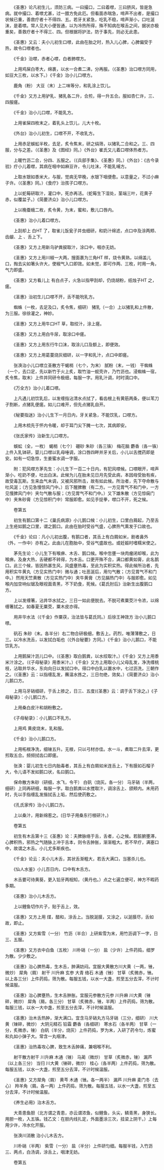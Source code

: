 <!-- { "loadSidebar": true } -->
　　《圣惠》论凡初生儿，须防三病。一曰撮口，二曰着噤，三曰脐风，皆是急病。就中撮口、着噤尤甚，过一腊方免此厄。但看面赤喘急，啼声不出者，是撮口状候已重，善救疗者十不得四、五。若牙关紧急，吃乳不稳，啼声渐小，口吐涎沫，是着噤。常人见大小便皆通，以为冷热所得，殊不知病在喉舌之间，据状亦极重矣，善救疗者十不得三、四。但根据将护法，防于事先，则必无此患。

　　《圣惠》又云：夫小儿初生口噤，此由在胎之时，热入儿心脾，心脾偏受于热，故令口噤者也。

　　《千金》治噤，赤者心噤，白者肺噤方。

　　上用鸡屎白枣大，绵裹，以水一合煮二沸，分再服。（《圣惠》治口噤方同用，如豆大三枚，以水下。）《千金》治小儿口噤方。

　　鹿角（粉） 大豆（末）上二味等分，和乳涂上饮儿。

　　《千金》又方上用驴乳、猪乳各二升，合煎，得一升五合。服如杏仁许，三、四服瘥。

　　《千金》治小儿口噤，不能乳方。

　　上用雀屎四枚末之，着乳头上饮儿，儿大十枚。

　　《外台》治小儿初生，口噤不开，不收乳方。

　　上用赤足蜈蚣半枚，去足，炙令焦末，研之绢筛，以猪乳二合和之。三、四服，分与之差。（《圣惠》及《图经》同。）《外台》崔氏又儿着口噤体热者方。

　　上暖竹沥二合，分四、五服之。（《兵部手集》、《圣惠》同。）《外台》：《古今录验》疗小儿着噤，其病在咽中如麻豆许，令儿吐沫，不能乳哺方。

　　上取水银如黍米大，与服，觉病无早晚，水银下咽便愈。以意量之，不过小麻子许。（《圣惠》同。）《食疗》治孩子口噤方。

　　上以蛇莓研取汁，灌口中，死亦再活。（蛇莓生下湿处，茎端三叶，花黄子赤，似覆盆子。）《简要济众》治小儿口噤方。

　　上以晚蚕蛾二枚，炙令黄，为末，蜜和，敷儿口唇内。

　　《圣惠》治小儿着口噤方。

　　上刮却上 白HT 了，取雀儿饭瓮子并虫细研，和奶汁绵滤，点口中及涂两颊、齿龈、上 、舌上下。

　　《圣惠》又方上用新乌驴粪捩取汁，涂口中，咽亦无妨。

　　《圣惠》又方上用川椒一大两，搜面裹为三角HT 样，烧令黄熟，以绵盖儿口，掏去尖如箸头许大，使椒气入口即效。如未觉，即可作两、三枚，时用一角，气力即盛。

　　《圣惠》又方看儿上 有白点子，火急以指甲刮却，仍烧胡粉，纸烛子HT 之，瘥。

　　《圣惠》治初生儿口噤不开，舌不能吮乳方。

　　蜘蛛（一枚，去足及口，炙令焦，细研） 猪乳（一合）上以猪乳和上件散，为三服。徐徐灌之，神妙。

　　《圣惠》又方上用牛口HT 草，取绞汁，涂上瘥。

　　《圣惠》又方上用白牛尿，取涂口中瘥。

　　《圣惠》又方上用东行牛口沫，取涂儿口及额上，即便效。

　　《圣惠》又方上用葛蔓烧灰细研，以一字和乳汁，点口中即瘥。

　　张涣治小儿口噤立圣散方干蝎梢（七个，为末） 腻粉（末，一钱） 干蜘蛛（一个，去口足，先以新竹于火上炙，取竹油一蚬壳许，乃竹沥也。浸蜘蛛一宿，炙令焦，取末）上件并同研令极细，每服一字。用乳汁调，时时滴口中。

　　《万全方》治小儿着口噤。

　　上凡遇儿初饮乳后，以发缠指沾清水点拭了，看齿根上有黄筋两条，便以苇刀子割断，点猪乳便瘥。如儿口难开，但先点猪乳自开。

　　《秘要指迷》治小儿生下一月日内，牙关紧急，不能饮乳，口噤方。

　　上用木梳先于怀内令暖，却于耳门尖下腌一七次，其病即安。

　　《张氏家传》治新生儿口噤方。

　　蜈蚣（全，一枚） 蝎梢（七个） 硼砂 朱砂（各三铢） 梅花脑 麝香（各一铢）上件入乳钵研，婴儿口噤以乳母唾调，涂口唇四畔并牙关后，小儿以舌搅药即是安。如有一切急惊，生姜蜜水调一字服。

　　附：犯风噤方茅先生：小儿生下一百二十日内，有犯风噤候。口噤眼开，啼声渐小，吃奶不便，吐出白沫。此候为儿在胎未见日月先受此病，本因母受胎有疾，故受毒瓦斯。生来血气未调，又被风邪所击，故有如此候。所治者，先下夺命散与吐风涎；（方见急慢惊风门中。）后下醒脾散（有二方。一方见胃气不和门中，一方见慢脾风门中）夹匀气散与服；（方见胃气不和门中。）又下雄朱散（方见惊痫门中）夹朱砂膏（方见惊积门中）常服即愈。如见手捉拳，噤口不开，死之候。

　　卷第五

　　初生有鹅口第十二《巢氏病源》小儿鹅口候：小儿初生，口里白屑起，乃至舌上生疮如鹅之口里，谓之鹅口。此由在胎时受谷气盛，心脾热气熏发于口故也。

　　《千金》论曰：凡小儿初出腹，有鹅口者，其舌上有白屑如米，剧者鼻外（外，一作中）亦有之。此由儿在胞胎中，受谷气盛故也。或妊娠时嗜糯米使之。

　　茅先生论：小儿生下有喉痹、木舌、鹅口候。喉中忽壅一块肉瘤闭却喉，此为喉痹。及身大热，舌硬都不转得，为木舌。口更开殊不合，满口都黄如膏，此名鹅口。此三个候，皆因热甚生风，风盛壅热毒，至此为实积实热。得此候所治者，先用积实牛黄丸（方见实热门中）微与通；吐恶涎后，用匀气散；（方见胃气不和门中。）然用天竺黄散（方见实热门中）夹牛黄膏（方见膈热门中）与服即愈。如见喉内加空响似锯及眼视面青黑，不下奶食，死候。《葛氏肘后》治新生出腹鹅口方。

　　上以发缠箸，沾井华水拭之，三日一如此便脱去。不脱可煮粟茭汁令浓，以绵缠箸拭之。如春夏无粟茭，粟木皮亦得。

　　用井华水法（《千金》作粟茯，治法皆与葛氏同。）后徐王神效方 治小儿鹅口噤。

　　矾石 朱砂（末。各半分）右二物合研极细，敷舌上。药烈，唯薄薄敷之，日三。以冷水洗舌，以发拭白垢也（《外台秘要》方同。）《千金》治小儿鹅口，不能饮乳方。

　　上用鹅屎汁沥儿口中。（《圣惠》取白鹅粪，以水绞取汁。）《千金》又方上用黍米汁涂之。（《子母秘录》用黍米汁。）《千金》又方上用取小儿父母乱发，净洗缠桃枝，沾取井华水，东向向日以发拭口中。得口中白乳以置水中，七过沥洗，三朝作之。（《圣惠》云：以指缠乱发，蘸温水拣之，三日勿绝，效矣。）《简要济众》治小儿鹅口方。

　　上用马牙硝细研，于舌上掺之，日三、五度(《圣惠》云：调于舌下涂之。)《子母秘录》：小儿鹅口方。

　　上用桑白皮汁和胡粉敷之。

　　《子母秘录》：小儿鹅口不乳方。

　　上用鸡 黄皮烧末，乳和服。

　　《千金》治小儿鹅口方。

　　上用柘根净洗，细锉五升。无根，只以弓材亦佳。水一斗，煮取二升去滓，更煎取五合。频频拭齿口即瘥。

　　张涣：婴儿初生七日内胎毒者，其舌上有白屑如米连舌上，下有膜如石榴子大，令儿语不发如鹅口状，名曰鹅口。

　　保命散方朱砂（研细，水飞，令干） 白矾（烧灰。各一分） 马牙硝（半两，细研）上同再研细，每服一字。取白鹅粪以水搅取汁，调涂舌上、颌颊内。未用药时，先以手指缠乱发揩拭舌上垢，然后使药敷之。

　　《孔氏家传》治小儿鹅口方。

　　上以桑汁，用新绵惹之。(日华子用桑东行根研汁。)

　　卷第五

　　初生有木舌第十三《圣惠》论：夫脾脉络于舌，舌者，心之候。若脏腑壅滞，心脾积热，邪热之气随脉上冲于舌本，则令舌肿胀，渐渐粗大。若不早疗，满塞口中，故谓之木舌。小儿尤多斯疾也。

　　《千金》论云：夫小儿木舌，其状舌渐粗大，若舌大满口，当塞杀儿也。

　　《仙人水鉴》小儿百日内，口中有木舌方。

　　木舌要可待黄葵，更入铅牙两相知，（黄丹也。）点之七遍立便可，神方不暇药多期。

　　《圣惠》治小儿木舌方。

　　上以鲤鱼切作片子，贴于舌上，效。

　　《圣惠》又方上用 煤，醋和，涂舌上。当脱涎膜，又涂之，以涎膜尽，舌如故，即止。

　　《圣惠》又方紫雪（一分） 竹沥（半合）上研紫雪为末，用竹沥调下一字，日三、五服。

　　《圣惠》又方衣中白鱼（五枚） 川朴硝（一分） 盐（少许）上件药捣，细罗为散。少少敷之。

　　《圣惠》治心脾热毒，生木舌，肿满妨闷。宜服大黄散方川大黄（一两，锉，微炒） 犀角（屑） 射干 川升麻 玄参 大青 络石 木通（锉） 甘草（炙微赤，锉。以上各三分）上件药捣，筛为散。每服五钱，以水一大盏，煎至五分去滓，不计时候温服。

　　《圣惠》治心脾壅热，生木舌肿胀。宜服元参散方元参 川升麻 川大黄（锉碎，微炒） 犀角（屑。各三分） 甘草（炙微赤，锉，半两）上件药捣，筛为散。每服三钱，以水一大中盏，煎至五分去滓，不计时候温服。

　　《圣惠》治木舌热肿，渐大满口。宜含马牙硝丸方马牙硝（三分，细研） 川大黄（锉碎，微炒） 大阴元精石 铅霜 麝香（各细研） 寒水石（各半两） 甘草（一分，炙微赤，锉） 白矾（半分，烧灰）上件药捣，罗为末，入研了药令匀，炼蜜和丸如小弹子大。常含一丸咽津。

　　《圣惠》治热毒攻心脾，致生木舌肿痛，兼咽喉不利。

　　射干散方射干 川升麻 木通（锉） 马蔺（微炒） 甘草（炙微赤，锉） 漏芦（以上各三分） 当归 川大黄（锉碎，微炒） 桂心（各半两）上件药捣，筛为散。每服五钱，以水一大盏，煎至五分去滓，不计时候温服。

　　《圣惠》又方犀角（屑） 黄芩 木通（锉。各一两半） 漏芦 川升麻 麦门冬（去心） 羚羊角（屑。各一两）上件药捣，筛为散。每服五钱，以水一大盏，煎至五分去滓，不计时候温服。

　　《养生必用》治木舌方。

　　大青患鱼胆（北方谓之青患，亦云谓浓鱼，似鲤鱼，头尖，鳞青黑，身狭长。用胆一枚，入五铢。钱乙文：在胆内线扎定，外面墨涂三次，挂梁上阴干。）上每用少许，冷水化开服。

　　张涣川消散 治小儿木舌方。

　　川朴硝（半两） 紫雪（一分） 盐（半分）上件研匀细。每服半钱，入竹沥三、两点，白汤调，涂舌上，咽津无妨。

　　卷第五


